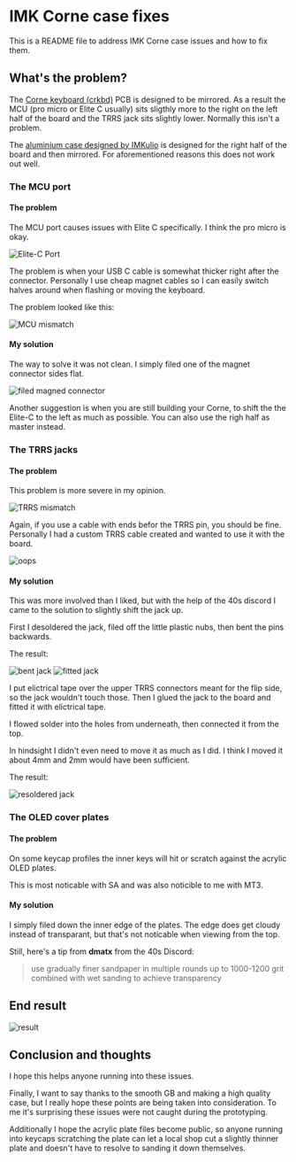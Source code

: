 # IMK Corne case fixes

This is a README file to address IMK Corne case issues and how to fix them.

## What's the problem?

The [Corne keyboard (crkbd)](https://github.com/foostan/crkbd) PCB is designed to be mirrored. As a result the MCU (pro micro or Elite C usually) sits sligthly more to the right on the left half of the board and the TRRS jack sits slightly lower. Normally this isn't a problem.

The [aluminium case designed by IMKulio](https://imkulio.com/) is designed for the right half of the board and then mirrored. For aforementioned reasons this does not work out well.

### The MCU port

#### The problem

The MCU port causes issues with Elite C specifically. I think the pro micro is okay.

![Elite-C Port](pics/elite_c_port.png)

The problem is when your USB C cable is somewhat thicker right after the connector. Personally I use cheap magnet cables so I can easily switch halves around when flashing or moving the keyboard.

The problem looked like this:

![MCU mismatch](pics/mcu_mismatch.png)

#### My solution

The way to solve it was not clean. I simply filed one of the magnet connector sides flat.

![filed magned connector](pics/filed_magnet.png)

Another suggestion is when you are still building your Corne, to shift the the Elite-C to the left as much as possible. You can also use the righ half as master instead.

### The TRRS jacks

#### The problem

This problem is more severe in my opinion.

![TRRS mismatch](pics/trrs_mismatch.png)

Again, if you use a cable with ends befor the TRRS pin, you should be fine. Personally I had a custom TRRS cable created and wanted to use it with the board.

![oops](pics/jacknotfit.png)

#### My solution

This was more involved than I liked, but with the help of the 40s discord I came to the solution to slightly shift the jack up.

First I desoldered the jack, filed off the little plastic nubs, then bent the pins backwards.

The result:

![bent jack](pics/bentjack.png) ![fitted jack](pics/fitted_jack.png)

I put elictrical tape over the upper TRRS connectors meant for the flip side, so the jack wouldn't touch those. Then I glued the jack to the board and fitted it with elictrical tape.

I flowed solder into the holes from underneath, then connected it from the top.

In hindsight I didn't even need to move it as much as I did. I think I moved it about 4mm and 2mm would have been sufficient.

The result:

![resoldered jack](pics/resoldered_jack.png) 

### The OLED cover plates

#### The problem

On some keycap profiles the inner keys will hit or scratch against the acrylic OLED plates.

This is most noticable with SA and was also noticible to me with MT3.

#### My solution

I simply filed down the inner edge of the plates. The edge does get cloudy instead of transparant, but that's not noticable when viewing from the top.

Still, here's a tip from **dmatx** from the 40s Discord:

> use gradually finer sandpaper in multiple rounds up to 1000-1200 grit combined with wet sanding to achieve transparency

## End result

![result](pics/result.png) 

## Conclusion and thoughts

I hope this helps anyone running into these issues.

Finally, I want to say thanks to the smooth GB and making a high quality case, but I really hope these points are being taken into consideration. To me it's surprising these issues were not caught during the prototyping.

Additionally I hope the acrylic plate files become public, so anyone running into keycaps scratching the plate can let a local shop cut a slightly thinner plate and doesn't have to resolve to sanding it down themselves.
